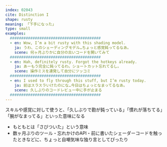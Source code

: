 ```yaml
---
index: 02043
cite: Distinction I
shape: rusty
meaning: 「下手になった」
type: small
examples:
  ########################################
  - en: Wow, I’m a bit rusty with this shading model.
    ja: うわ、このシェーディングモデル…ちょっと感覚鈍ってるなあ。
    scene: 何ヶ月ぶりかに自分の古いコードを開いてみて
  ########################################
  - en: Hah, definitely rusty. Forgot the hotkeys already.
    ja: あーもう完全に鈍ってるわ。ショートカット忘れてるし。
    scene: 操作ミスを連発して自分にツッコミ
  ########################################
  - en: I used to fly through this stuff, but I’m rusty today.
    ja: 前はスラスラいけたのにな…今日はちょっとなまってるなあ。
    scene: 久しぶりのコードレビュー中に手が止まる
  ########################################
---
```


スキルや感覚に対して使うと、「久しぶりで勘が鈍っている」「慣れが落ちてる」「腕がなまってる」といった意味になる

- もともとは「さびついた」という意味
- 数ヶ月ぶりのツール・忘れかけのAPI・前に書いたシェーダーコードを触ったときなどに、ちょっと自嘲気味な独り言としてぴったり
